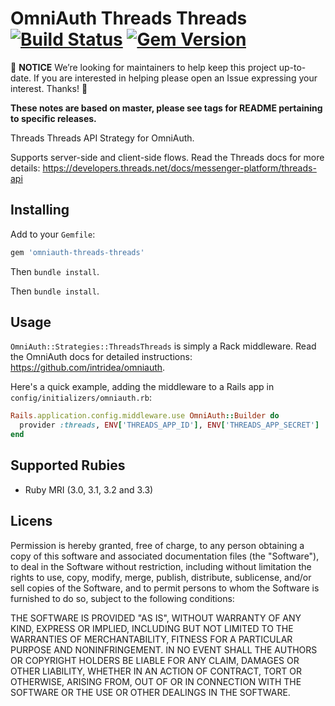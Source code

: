 # OmniAuth Threads Threads &nbsp;[![Build Status](https://secure.travis-ci.org/simi/omniauth-threads.svg?branch=master)](https://travis-ci.org/simi/omniauth-threads) [![Gem Version](https://img.shields.io/gem/v/omniauth-threads.svg)](https://rubygems.org/gems/omniauth-threads)
📣 **NOTICE** We’re looking for maintainers to help keep this project up-to-date. If you are interested in helping please open an Issue expressing your interest. Thanks! 📣

**These notes are based on master, please see tags for README pertaining to specific releases.**

Threads Threads API Strategy for OmniAuth.

Supports server-side and client-side flows. Read the Threads docs for more details: https://developers.threads.net/docs/messenger-platform/threads-api

## Installing

Add to your `Gemfile`:

```ruby
gem 'omniauth-threads-threads'
```

Then `bundle install`.


Then `bundle install`.

## Usage

`OmniAuth::Strategies::ThreadsThreads` is simply a Rack middleware. Read the OmniAuth docs for detailed instructions: https://github.com/intridea/omniauth.

Here's a quick example, adding the middleware to a Rails app in `config/initializers/omniauth.rb`:


```ruby
Rails.application.config.middleware.use OmniAuth::Builder do
  provider :threads, ENV['THREADS_APP_ID'], ENV['THREADS_APP_SECRET']
end
```





## Supported Rubies

- Ruby MRI (3.0, 3.1, 3.2 and 3.3)

## Licens


Permission is hereby granted, free of charge, to any person obtaining a copy of this software and associated documentation files (the "Software"), to deal in the Software without restriction, including without limitation the rights to use, copy, modify, merge, publish, distribute, sublicense, and/or sell copies of the Software, and to permit persons to whom the Software is furnished to do so, subject to the following conditions:

THE SOFTWARE IS PROVIDED "AS IS", WITHOUT WARRANTY OF ANY KIND, EXPRESS OR IMPLIED, INCLUDING BUT NOT LIMITED TO THE WARRANTIES OF MERCHANTABILITY, FITNESS FOR A PARTICULAR PURPOSE AND NONINFRINGEMENT. IN NO EVENT SHALL THE AUTHORS OR COPYRIGHT HOLDERS BE LIABLE FOR ANY CLAIM, DAMAGES OR OTHER LIABILITY, WHETHER IN AN ACTION OF CONTRACT, TORT OR OTHERWISE, ARISING FROM, OUT OF OR IN CONNECTION WITH THE SOFTWARE OR THE USE OR OTHER DEALINGS IN THE SOFTWARE.
